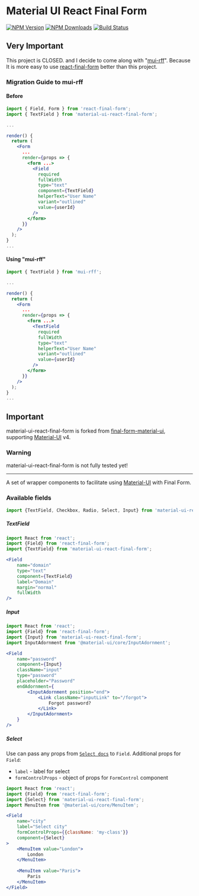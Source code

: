 # Material UI React Final Form
[![NPM Version](https://img.shields.io/npm/v/material-ui-react-final-form.svg?style=flat-square)](https://www.npmjs.com/package/material-ui-react-final-form)
[![NPM Downloads](https://img.shields.io/npm/dm/material-ui-react-final-form.svg?style=flat-square)](https://npm-stat.com/charts.html?package=material-ui-react-final-form)
[![Build Status](https://travis-ci.org/keiches/material-ui-react-final-form.svg?branch=master)](https://travis-ci.org/keiches/material-ui-react-final-form)

## Very Important
This project is CLOSED. and I decide to come along with "[mui-rff](https://www.npmjs.com/package/mui-rff)".
Because It is more easy to use [react-final-form](https://www.npmjs.com/package/react-final-form) better than this project.

### Migration Guide to mui-rff

#### Before
```jsx
import { Field, Form } from 'react-final-form';
import { TextField } from 'material-ui-react-final-form';

...

render() {
  return (
    <Form
      ...
      render={props => {
        <form ...>
          <Field
            required
            fullWidth
            type="text"
            component={TextField}
            helperText="User Name"
            variant="outlined"
            value={userId}
          />
        </form>
      }}
    />
  );
}
...
```

#### Using "mui-rff"
```jsx
import { TextField } from 'mui-rff';

...

render() {
  return (
    <Form
      ...
      render={props => {
        <form ...>
          <TextField
            required
            fullWidth
            type="text"
            helperText="User Name"
            variant="outlined"
            value={userId}
          />
        </form>
      }}
    />
  );
}
...
```

## Important

material-ui-react-final-form is forked from [final-form-material-ui](https://github.com/Deadly0/final-form-material-ui), supporting [Material-UI](https://github.com/mui-org/material-ui) v4.

### Warning

material-ui-react-final-form is not fully tested yet!

---

A set of wrapper components to facilitate using [Material-UI](https://github.com/mui-org/material-ui) with Final Form.

### Available fields
```jsx
import {TextField, Checkbox, Radio, Select, Input} from 'material-ui-react-final-form';
```

##### TextField
```jsx
import React from 'react';
import {Field} from 'react-final-form';
import {TextField} from 'material-ui-react-final-form';

<Field
    name="domain"
    type="text"
    component={TextField}
    label="Domain"
    margin="normal"
    fullWidth
/>
```

##### Input
```jsx
import React from 'react';
import {Field} from 'react-final-form';
import {Input} from 'material-ui-react-final-form';
import InputAdornment from '@material-ui/core/InputAdornment';

<Field
	name="password"
	component={Input}
	className="input"
	type="password"
	placeholder="Password"
	endAdornment={
		<InputAdornment position="end">
			<Link className="inputLink" to="/forgot">
				Forgot password?
			</Link>
		</InputAdornment>
	}
/>
```

##### Select
Use can pass any props from [`Select docs`](https://material-ui.com/api/select/) to `Field`.
Additional props for `Field`:
* `label` - label for select
* `formControlProps` - object of props for `FormControl` component

```jsx
import React from 'react';
import {Field} from 'react-final-form';
import {Select} from 'material-ui-react-final-form';
import MenuItem from '@material-ui/core/MenuItem';

<Field
    name="city"
    label="Select city"
    formControlProps={{className: 'my-class'}}
    component={Select}
>
    <MenuItem value="London">
        London
    </MenuItem>
    
    <MenuItem value="Paris">
        Paris
    </MenuItem>
</Field>
```
